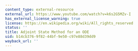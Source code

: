 ```yaml
---
content_type: external-resource
external_url: https://www.youtube.com/watch?v=k6s2G5MZv-I
has_external_license_warning: true
license: https://en.wikipedia.org/wiki/All_rights_reserved
status: ''
title: Adjoint State Method for an ODE
uid: b14cb376-9f82-44bf-9e50-c97e88d39dd9
wayback_url: ''
---
```


